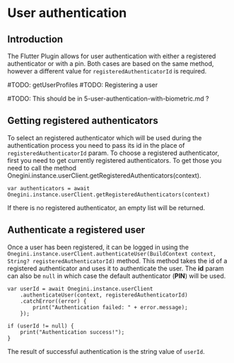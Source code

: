 # User authentication

## Introduction

The Flutter Plugin allows for user authentication with either a registered authenticator or with a pin. Both cases are based on the same method, however a different value for `registeredAuthenticatorId` is required.

#TODO: getUserProfiles
#TODO: Registering a user

#TODO: This should be in 5-user-authentication-with-biometric.md ? 
## Getting registered authenticators

To select an registered authenticator which will be used during the authentication process you need to pass its id in the place of `registeredAuthenticatorId` param. To choose a registered authenticator, first you need to get currently registered authenticators. To get those you need to call the method Onegini.instance.userClient.getRegisteredAuthenticators(context).

    var authenticators = await Onegini.instance.userClient.getRegisteredAuthenticators(context)

If there is no registered authenticator, an empty list will be returned.

## Authenticate a registered user

Once a user has been registered, it can be logged in using the `Onegini.instance.userClient.authenticateUser(BuildContext context, String? registeredAuthenticatorId)` method. This method takes the id of a registered authenticator and uses it to authenticate the user. The **id** param can also be `null` in which case the default authenticator (**PIN**) will be used.

    var userId = await Onegini.instance.userClient
        .authenticateUser(context, registeredAuthenticatorId)
        .catchError((error) {
            print("Authentication failed: " + error.message);
        });

    if (userId != null) {
        print("Authentication success!");
    }

The result of successful authentication is the string value of `userId`.

